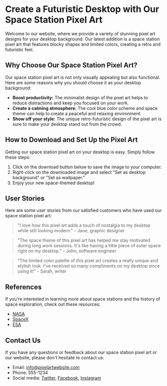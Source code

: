 <!--font:Futura-->

# Create a Futuristic Desktop with Our Space Station Pixel Art

Welcome to our website, where we provide a variety of stunning pixel art designs for your desktop background. Our latest addition is a space station pixel art that features blocky shapes and limited colors, creating a retro and futuristic feel.

## Why Choose Our Space Station Pixel Art?

Our space station pixel art is not only visually appealing but also functional. Here are some reasons why you should choose it as your desktop background:

- **Boost productivity:** The minimalist design of the pixel art helps to reduce distractions and keep you focused on your work.
- **Create a calming atmosphere:** The cool blue color scheme and space theme can help to create a peaceful and relaxing environment.
- **Show off your style:** The unique retro-futuristic design of the pixel art is sure to make your desktop stand out from the crowd.

## How to Download and Set Up the Pixel Art

Getting our space station pixel art on your desktop is easy. Simply follow these steps:

1. Click on the download button below to save the image to your computer.
2. Right-click on the downloaded image and select "Set as desktop background" or "Set as wallpaper."
3. Enjoy your new space-themed desktop!

## User Stories

Here are some user stories from our satisfied customers who have used our space station pixel art:

> "I love how this pixel art adds a touch of nostalgia to my desktop while still looking modern." - Jane, graphic designer

> "The space theme of this pixel art has helped me stay motivated during long work sessions. It's like having a little piece of outer space right on my desktop." - John, software engineer

> "The limited color palette of this pixel art creates a really unique and stylish look. I've received so many compliments on my desktop since using it!" - Sarah, writer

## References

If you're interested in learning more about space stations and the history of space exploration, check out these resources:

- [NASA](#)
- [SpaceX](#)
- [ESA](#)

## Contact Us

If you have any questions or feedback about our space station pixel art or our website, please don't hesitate to contact us:

- Email: [info@pixelartwebsite.com](mailto:info@pixelartwebsite.com)
- Phone: 555-1234
- Social media: [Twitter](#), [Facebook](#), [Instagram](#)

<!--

Write me content for website with wallpaper which alt text is:

"A pixel art depiction of a space station, with blocky shapes and limited colors that create a retro and futuristic feel."

The name/title of the page should not be 1:1 copy of the alt text but rather a real content of the website which is using this wallpaper.

- Use markdown format 
- Start with heading
- Heading should be short and concise
- The content should look like a real website 
- The website should not be about the wallpaper, wallpaper is just a related background
- Heading should be contain work "wallpaper" or "background"
- Include real sections like references, contact, user stories, etc. use things relevant to the page purpose.
- Feel free to use structure like headings, bullets, numbering, blockquotes, paragraphs, horizontal lines, etc.
- You can use formatting like bold or _italic_
- You can include UTF-8 emojis
- Links should be only #hash anchors (and you can refer to the document itself)
- Do not include images


---


# Space Station Wallpaper for Your Desktop Background

Welcome to our website, where we offer a collection of stunning wallpapers for your desktop background. Our latest addition is a pixel art depiction of a space station, with blocky shapes and limited colors that create a retro and futuristic feel.

## Why Choose Our Space Station Wallpaper?

Our space station wallpaper is not only visually appealing but also functional. Here are some reasons why you should choose it as your desktop background:

- **Boost productivity:** The minimalist design of the wallpaper helps to reduce distractions and keep you focused on your work.
- **Create a calming atmosphere:** The cool blue color scheme and space theme can help to create a peaceful and relaxing environment.
- **Show off your style:** The unique retro-futuristic design of the wallpaper is sure to make your desktop stand out from the crowd.

## How to Download and Set Up the Wallpaper

Getting our space station wallpaper on your desktop is easy. Simply follow these steps:

1. Click on the download button below to save the image to your computer.
2. Right-click on the downloaded image and select "Set as desktop background" or "Set as wallpaper."
3. Enjoy your new space-themed desktop!

## User Stories

Here are some user stories from our satisfied customers who have used our space station wallpaper:

> "I love the retro-futuristic vibe of this wallpaper! It really adds personality to my desktop." - Jane, graphic designer

> "This wallpaper has helped me stay focused during long coding sessions. I highly recommend it!" - John, software engineer

> "The cool blue tones of the wallpaper are so calming. It's like having a little piece of outer space on my desktop." - Sarah, writer

## References

If you're interested in learning more about space stations and the history of space exploration, check out these resources:

- [NASA](#)
- [SpaceX](#)
- [ESA](#)

## Contact Us

If you have any questions or feedback about our space station wallpaper or our website, please don't hesitate to contact us:

- Email: [info@wallpaperwebsite.com](mailto:info@wallpaperwebsite.com)
- Phone: 555-1234
- Social media: [Twitter](#), [Facebook](#), [Instagram](#)


---


Heading should not include word "wallpaper". The website should not be about the wallpaper itself, wallpaper is just a related background, rewrite whole content.


---


# Create a Futuristic Desktop with Our Space Station Pixel Art

Welcome to our website, where we provide a variety of stunning pixel art designs for your desktop background. Our latest addition is a space station pixel art that features blocky shapes and limited colors, creating a retro and futuristic feel.

## Why Choose Our Space Station Pixel Art?

Our space station pixel art is not only visually appealing but also functional. Here are some reasons why you should choose it as your desktop background:

- **Boost productivity:** The minimalist design of the pixel art helps to reduce distractions and keep you focused on your work.
- **Create a calming atmosphere:** The cool blue color scheme and space theme can help to create a peaceful and relaxing environment.
- **Show off your style:** The unique retro-futuristic design of the pixel art is sure to make your desktop stand out from the crowd.

## How to Download and Set Up the Pixel Art

Getting our space station pixel art on your desktop is easy. Simply follow these steps:

1. Click on the download button below to save the image to your computer.
2. Right-click on the downloaded image and select "Set as desktop background" or "Set as wallpaper."
3. Enjoy your new space-themed desktop!

## User Stories

Here are some user stories from our satisfied customers who have used our space station pixel art:

> "I love how this pixel art adds a touch of nostalgia to my desktop while still looking modern." - Jane, graphic designer

> "The space theme of this pixel art has helped me stay motivated during long work sessions. It's like having a little piece of outer space right on my desktop." - John, software engineer

> "The limited color palette of this pixel art creates a really unique and stylish look. I've received so many compliments on my desktop since using it!" - Sarah, writer

## References

If you're interested in learning more about space stations and the history of space exploration, check out these resources:

- [NASA](#)
- [SpaceX](#)
- [ESA](#)

## Contact Us

If you have any questions or feedback about our space station pixel art or our website, please don't hesitate to contact us:

- Email: [info@pixelartwebsite.com](mailto:info@pixelartwebsite.com)
- Phone: 555-1234
- Social media: [Twitter](#), [Facebook](#), [Instagram](#)

-->
